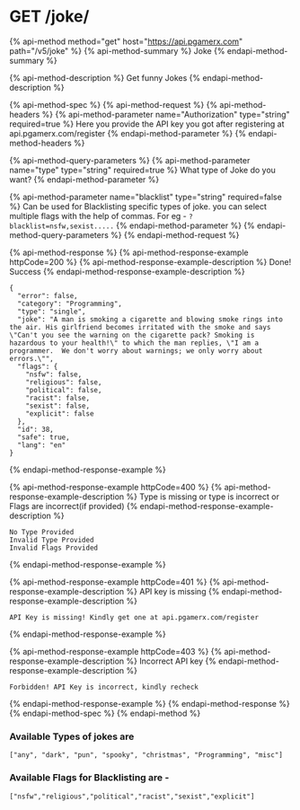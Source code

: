 # GET /joke/

{% api-method method="get" host="https://api.pgamerx.com" path="/v5/joke" %}
{% api-method-summary %}
Joke
{% endapi-method-summary %}

{% api-method-description %}
Get funny Jokes
{% endapi-method-description %}

{% api-method-spec %}
{% api-method-request %}
{% api-method-headers %}
{% api-method-parameter name="Authorization" type="string" required=true %}
Here you provide the API key you got after registering at api.pgamerx.com/register
{% endapi-method-parameter %}
{% endapi-method-headers %}

{% api-method-query-parameters %}
{% api-method-parameter name="type" type="string" required=true %}
What type of Joke do you want?
{% endapi-method-parameter %}

{% api-method-parameter name="blacklist" type="string" required=false %}
Can be used for Blacklisting specific types of joke. you can select multiple flags with the help of commas. For eg - `?blacklist=nsfw,sexist.....`
{% endapi-method-parameter %}
{% endapi-method-query-parameters %}
{% endapi-method-request %}

{% api-method-response %}
{% api-method-response-example httpCode=200 %}
{% api-method-response-example-description %}
Done! Success
{% endapi-method-response-example-description %}

```
{
  "error": false,
  "category": "Programming",
  "type": "single",
  "joke": "A man is smoking a cigarette and blowing smoke rings into the air. His girlfriend becomes irritated with the smoke and says \"Can't you see the warning on the cigarette pack? Smoking is hazardous to your health!\" to which the man replies, \"I am a programmer.  We don't worry about warnings; we only worry about errors.\"",
  "flags": {
    "nsfw": false,
    "religious": false,
    "political": false,
    "racist": false,
    "sexist": false,
    "explicit": false
  },
  "id": 38,
  "safe": true,
  "lang": "en"
}
```
{% endapi-method-response-example %}

{% api-method-response-example httpCode=400 %}
{% api-method-response-example-description %}
Type is missing or type is incorrect or Flags are incorrect\(if provided\)
{% endapi-method-response-example-description %}

```
No Type Provided
Invalid Type Provided
Invalid Flags Provided
```
{% endapi-method-response-example %}

{% api-method-response-example httpCode=401 %}
{% api-method-response-example-description %}
API key is missing
{% endapi-method-response-example-description %}

```
API Key is missing! Kindly get one at api.pgamerx.com/register
```
{% endapi-method-response-example %}

{% api-method-response-example httpCode=403 %}
{% api-method-response-example-description %}
Incorrect API key
{% endapi-method-response-example-description %}

```
Forbidden! API Key is incorrect, kindly recheck
```
{% endapi-method-response-example %}
{% endapi-method-response %}
{% endapi-method-spec %}
{% endapi-method %}

### Available Types of jokes are 

`["any", "dark", "pun", "spooky", "christmas", "Programming", "misc"]`

### Available Flags for Blacklisting are -

`["nsfw","religious","political","racist","sexist","explicit"]`

